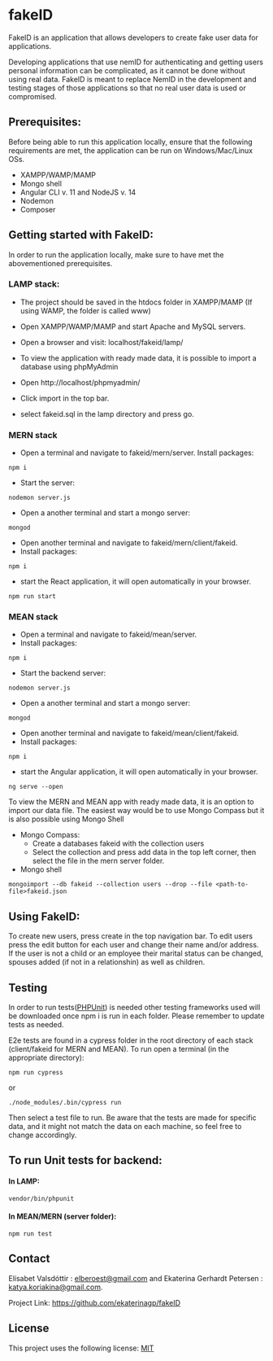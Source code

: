 # fakeID
FakeID is an application that allows developers to create fake user data for applications.

Developing applications that use nemID for authenticating and getting users personal information can be complicated, as it cannot be done without using real data. FakeID is meant to replace NemID in the development and testing stages of those applications so that no real user data is used or compromised.


## Prerequisites:
Before being able to run this application locally, ensure that the following requirements are met, the application can be run on Windows/Mac/Linux OSs.

- XAMPP/WAMP/MAMP
- Mongo shell
- Angular CLI v. 11 and NodeJS v. 14
- Nodemon
- Composer


## Getting started with FakeID:
In order to run the application locally, make sure to have met the abovementioned prerequisites.

### LAMP stack:

- The project should be saved in the htdocs folder in XAMPP/MAMP (If using WAMP, the folder is called www)
- Open XAMPP/WAMP/MAMP and start Apache and MySQL servers.
- Open a browser and visit: localhost/fakeid/lamp/

- To view the application with ready made data, it is possible to import a database using phpMyAdmin
- Open http://localhost/phpmyadmin/
- Click import in the top bar.
- select fakeid.sql in the lamp directory and press go.


### MERN stack
 - Open a terminal and navigate to fakeid/mern/server.
 Install packages:
 ```
 npm i
 ```
  - Start the server:
 ```
nodemon server.js
```
 - Open a another terminal and start a mongo server:
 ```
mongod
 ```
- Open another terminal and navigate to fakeid/mern/client/fakeid.
- Install packages:
 ```
npm i
```
 - start the React application, it will open automatically in your browser.
```
npm run start
```

### MEAN stack
 - Open a terminal and navigate to fakeid/mean/server.
 - Install packages:
 ```
 npm i
 ```
 - Start the backend server:
 ```
nodemon server.js
 ```
 - Open a another terminal and start a mongo server:
```
mongod
```
- Open another terminal and navigate to fakeid/mean/client/fakeid.
- Install packages:
 ```
 npm i
```
 - start the Angular application, it will open automatically in your browser.
 ```
 ng serve --open
 ```


To view the MERN and MEAN app with ready made data, it is an option to import our data file. The easiest way would be to use Mongo Compass but it is also possible using Mongo Shell
- Mongo Compass:
  - Create a databases fakeid with the collection users
  - Select the collection and press add data in the top left corner, then select the file in the mern server folder.
- Mongo shell
 ```
 mongoimport --db fakeid --collection users --drop --file <path-to-file>fakeid.json
 ```

 
## Using FakeID:

To create new users, press create in the top navigation bar.
 To edit users press the edit button for each user and change their name and/or address. If the user is not a child or an employee their marital status can be changed, spouses added (if not in a relationshin) as well as children.


## Testing 
In order to run tests([PHPUnit](https://phpunit.de/getting-started/phpunit-9.html)) is needed other testing frameworks used will be downloaded once npm i is run in each folder. 
Please remember to update tests as needed.

 E2e tests are found in a cypress folder in the root directory of each stack (client/fakeid for MERN and MEAN). To run open a terminal (in the appropriate directory):
   ```
npm run cypress
 ```
 or
 ```
 ./node_modules/.bin/cypress run
 ```

Then select a test file to run. Be aware that the tests are made for specific data, and it might not match the data on each machine, so feel free to change accordingly.

## To run Unit tests for backend:
#### In LAMP:
 ```
vendor/bin/phpunit
 ```
#### In MEAN/MERN (server folder):
 ```
 npm run test
 ```


## Contact
Elísabet Valsdóttir : elberoest@gmail.com and Ekaterina Gerhardt Petersen : katya.koriakina@gmail.com.

Project Link: https://github.com/ekaterinagp/fakeID

## License
This project uses the following license: [MIT](https://choosealicense.com/licenses/mit/)
